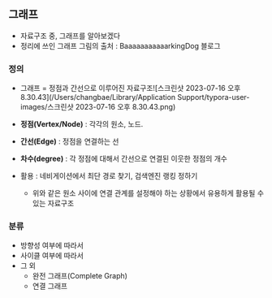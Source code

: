 ## 그래프

* 자료구조 중, 그래프를 알아보겠다
* 정리에 쓰인 그래프 그림의 출처 : BaaaaaaaaaaarkingDog 블로그

### 정의

* 그래프 = 정점과 간선으로 이루어진 자료구조![스크린샷 2023-07-16 오후 8.30.43](/Users/changbae/Library/Application Support/typora-user-images/스크린샷 2023-07-16 오후 8.30.43.png)

* **정점(Vertex/Node)** : 각각의 원소, 노드.
* **간선(Edge)** : 정점을 연결하는 선
* **차수(degree)** : 각 정점에 대해서 간선으로 연결된 이웃한 정점의 개수
* 활용 : 네비게이션에서 최단 경로 찾기, 검색엔진 랭킹 정하기
  * 위와 같은 원소 사이에 연결 관계를 설정해야 하는 상황에서 유용하게 활용될 수 있는 자료구조

### 분류

* 방향성 여부에 따라서
* 사이클 여부에 따라서
* 그 외
  * 완전 그래프(Complete Graph)
  * 연결 그래프
